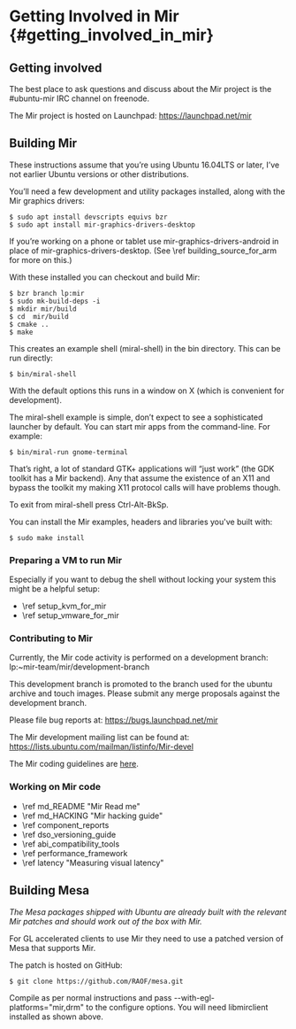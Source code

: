 Getting Involved in Mir  {#getting_involved_in_mir}
=======================

Getting involved
----------------

The best place to ask questions and discuss about the Mir project is
the \#ubuntu-mir IRC channel on freenode.

The Mir project is hosted on Launchpad: https://launchpad.net/mir

Building Mir
------------

These instructions assume that you’re using Ubuntu 16.04LTS or later, I’ve not
earlier Ubuntu versions or other distributions.

You’ll need a few development and utility packages installed, along with the
Mir graphics drivers:

    $ sudo apt install devscripts equivs bzr
    $ sudo apt install mir-graphics-drivers-desktop

If you’re working on a phone or tablet use mir-graphics-drivers-android in
place of mir-graphics-drivers-desktop. (See \ref building_source_for_arm for
more on this.)

With these installed you can checkout and build Mir:

    $ bzr branch lp:mir
    $ sudo mk-build-deps -i
    $ mkdir mir/build
    $ cd  mir/build
    $ cmake ..
    $ make

This creates an example shell (miral-shell) in the bin directory. This can be
run directly:

    $ bin/miral-shell

With the default options this runs in a window on X (which is convenient for
development).

The miral-shell example is simple, don’t expect to see a sophisticated launcher
by default. You can start mir apps from the command-line. For example:

    $ bin/miral-run gnome-terminal

That’s right, a lot of standard GTK+ applications will “just work” (the GDK
toolkit has a Mir backend). Any that assume the existence of an X11 and bypass
the toolkit my making X11 protocol calls will have problems though.

To exit from miral-shell press Ctrl-Alt-BkSp.

You can install the Mir examples, headers and libraries you've built with:
  
    $ sudo make install

### Preparing a VM to run Mir

Especially if you want to debug the shell without locking your system this might be a helpful setup:

- \ref setup_kvm_for_mir
- \ref setup_vmware_for_mir

### Contributing to Mir

Currently, the Mir code activity is performed on a development branch:
lp:~mir-team/mir/development-branch

This development branch is promoted to the branch used for the ubuntu archive
and touch images. Please submit any merge proposals against the development
branch.

Please file bug reports at: https://bugs.launchpad.net/mir

The Mir development mailing list can be found at: https://lists.ubuntu.com/mailman/listinfo/Mir-devel

The Mir coding guidelines are [here](cppguide/index.html).

### Working on Mir code

 - \ref md_README  "Mir Read me"
 - \ref md_HACKING "Mir hacking guide"
 - \ref component_reports
 - \ref dso_versioning_guide
 - \ref abi_compatibility_tools
 - \ref performance_framework
 - \ref latency "Measuring visual latency"

Building Mesa
-------------

*The Mesa packages shipped with Ubuntu are already built with the relevant Mir patches
and should work out of the box with Mir.*

For GL accelerated clients to use Mir they need to use a patched version of Mesa
that supports Mir.

The patch is hosted on GitHub:

    $ git clone https://github.com/RAOF/mesa.git

Compile as per normal instructions and pass --with-egl-platforms="mir,drm" to
the configure options. You will need libmirclient installed as shown above.

